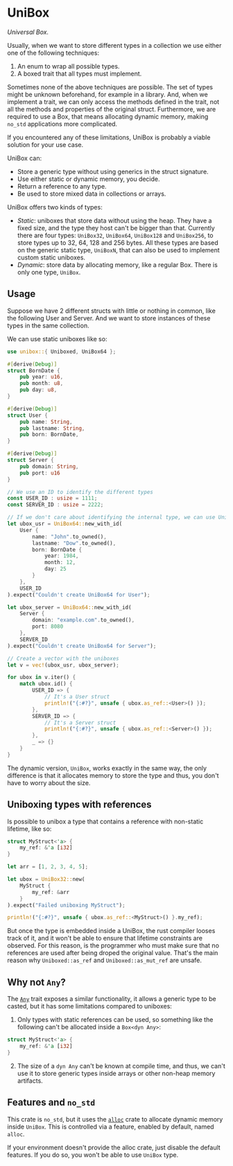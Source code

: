# UniBox

*Universal Box.*

Usually, when we want to store different types in a collection we use either one of the following techniques:

1. An enum to wrap all possible types.
2. A boxed trait that all types must implement.

Sometimes none of the above techniques are possible. The set of types might be unknown beforehand, for example in a library. And, when we implement a trait, we can only access the methods defined in the trait, not all the methods and properties of the original struct. Furthermore, we are required to use a Box, that means allocating dynamic memory, making `no_std` applications more complicated.

If you encountered any of these limitations, UniBox is probably a viable solution for your use case.

UniBox can:

- Store a generic type without using generics in the struct signature.
- Use either static or dynamic memory, you decide.
- Return a reference to any type.
- Be used to store mixed data in collections or arrays.

UniBox offers two kinds of types:

- *Static*: uniboxes that store data without using the heap. They have a fixed size, and the type they host can't be bigger than that. Currently there are four types: `UniBox32`, `UniBox64`, `UniBox128` and `UniBox256`, to store types up to 32, 64, 128 and 256 bytes. All these types are based on the generic static type, `UniBoxN`, that can also be used to implement custom static uniboxes.
- *Dynamic*: store data by allocating memory, like a regular Box. There is only one type, `UniBox`.

## Usage

Suppose we have 2 different structs with little or nothing in common, like the following User and Server. And we want to store instances of these types in the same collection.

We can use static uniboxes like so:

```rust
use unibox::{ Uniboxed, UniBox64 };

#[derive(Debug)]
struct BornDate {
    pub year: u16,
    pub month: u8,
    pub day: u8,
}

#[derive(Debug)]
struct User {
    pub name: String,
    pub lastname: String,
    pub born: BornDate,
}

#[derive(Debug)]
struct Server {
    pub domain: String,
    pub port: u16
}

// We use an ID to identify the different types
const USER_ID : usize = 1111;
const SERVER_ID : usize = 2222;

// If we don't care about identifying the internal type, we can use UniBox64::new() instead
let ubox_usr = UniBox64::new_with_id(
    User {
        name: "John".to_owned(),
        lastname: "Dow".to_owned(),
        born: BornDate {
            year: 1984,
            month: 12,
            day: 25
        }
    },
    USER_ID
).expect("Couldn't create UniBox64 for User");

let ubox_server = UniBox64::new_with_id(
    Server {
        domain: "example.com".to_owned(),
        port: 8080
    },
    SERVER_ID
).expect("Couldn't create UniBox64 for Server");

// Create a vector with the uniboxes
let v = vec!(ubox_usr, ubox_server);

for ubox in v.iter() {
    match ubox.id() {
        USER_ID => {
            // It's a User struct
            println!("{:#?}", unsafe { ubox.as_ref::<User>() });
        },
        SERVER_ID => {
            // It's a Server struct
            println!("{:#?}", unsafe { ubox.as_ref::<Server>() });
        },
        _ => {}
    }
}
```

The dynamic version, `UniBox`, works exactly in the same way, the only difference is that it allocates memory to store the type and thus, you don't have to worry about the size.

## Uniboxing types with references

Is possible to unibox a type that contains a reference with non-static lifetime, like so:

```rust
struct MyStruct<'a> {
    my_ref: &'a [i32]
}

let arr = [1, 2, 3, 4, 5];

let ubox = UniBox32::new(
    MyStruct {
        my_ref: &arr
    }
).expect("Failed uniboxing MyStruct");

println!("{:#?}", unsafe { ubox.as_ref::<MyStruct>() }.my_ref);
```

But once the type is embedded inside a UniBox, the rust compiler looses track of it, and it won't be able to ensure that lifetime constraints are observed. For this reason, is the programmer who must make sure that no references are used after being droped the original value. That's the main reason why `Uniboxed::as_ref` and `Uniboxed::as_mut_ref` are unsafe.

## Why not `Any`?

The [`Any`](https://doc.rust-lang.org/std/any/trait.Any.html) trait exposes a similar functionality, it allows a generic type to be casted, but it has some limitations compared to uniboxes:

1. Only types with static references can be used, so something like the following can't be allocated inside a `Box<dyn Any>`:

```rust
struct MyStruct<'a> {
    my_ref: &'a [i32]
}
```

2. The size of a `dyn Any` can't be known at compile time, and thus, we can't use it to store generic types inside arrays or other non-heap memory artifacts.

## Features and `no_std`

This crate is `no_std`, but it uses the [`alloc`](https://doc.rust-lang.org/alloc/) crate to allocate dynamic memory inside `UniBox`. This is controlled via a feature, enabled by default, named `alloc`.

If your environment doesn't provide the alloc crate, just disable the default features. If you do so, you won't be able to use `UniBox` type.
